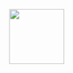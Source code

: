 
<img src="https://user-images.githubusercontent.com/119687323/216023067-f8bce8ff-9bd6-438c-83fb-91792b82bd22.jpg" width="100px">
